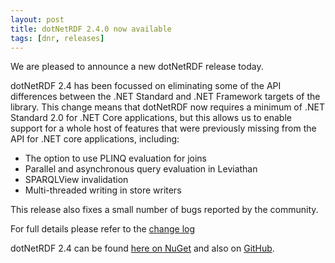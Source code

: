 ```yaml
---
layout: post
title: dotNetRDF 2.4.0 now available
tags: [dnr, releases]
---
```


We are pleased to announce a new dotNetRDF release today.

dotNetRDF 2.4 has been focussed on eliminating some of the API differences between the .NET Standard and .NET Framework targets of the library. This change means that dotNetRDF now requires a minimum of .NET Standard 2.0 for .NET Core applications, but this allows us to enable support for a whole host of features that were previously missing from the API for .NET core applications, including:
  * The option to use PLINQ evaluation for joins
  * Parallel and asynchronous query evaluation in Leviathan
  * SPARQLView invalidation
  * Multi-threaded writing in store writers
  
This release also fixes a small number of bugs reported by the community.

For full details please refer to the [change log](https://github.com/dotnetrdf/dotnetrdf/blob/master/ChangeLog.txt)

dotNetRDF 2.4 can be found [here on NuGet](https://www.nuget.org/packages/dotNetRDF/2.4.0) and also on [GitHub](https://github.com/dotnetrdf/dotnetrdf/releases/tag/v2.4.0).
